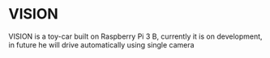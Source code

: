 # VISION
VISION is a toy-car built on Raspberry Pi 3 B, currently it is on development, in future he will drive automatically using single camera
